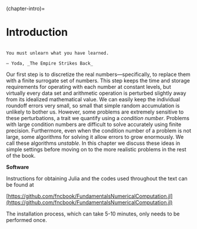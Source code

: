 (chapter-intro)=
# Introduction

```{index} Yoda, The Empire Strikes Back
```

```{epigraph}
You must unlearn what you have learned. 

— Yoda, _The Empire Strikes Back_
```

Our first step is to discretize the real numbers—specifically, to replace them with a finite surrogate set of numbers. This step keeps the time and storage requirements for operating with each number at constant levels, but virtually every data set and arithmetic operation is perturbed slightly away from its idealized mathematical value. We can easily keep the individual roundoff errors very small, so small that simple random accumulation is unlikely to bother us. However, some problems are extremely sensitive to these perturbations, a trait we quantify using a *condition number*. Problems with large condition numbers are difficult to solve accurately using finite precision. Furthermore, even when the condition number of a problem is not large, some algorithms for solving it allow errors to grow enormously. We call these algorithms *unstable*. In this chapter we discuss these ideas in simple settings before moving on to the more realistic problems in the rest of the book.

**Software**

Instructions for obtaining Julia and the codes used throughout the text can be found at

[https://github.com/fncbook/FundamentalsNumericalComputation.jl](https://github.com/fncbook/FundamentalsNumericalComputation.jl)

The installation process, which can take 5-10 minutes, only needs to be performed once.
